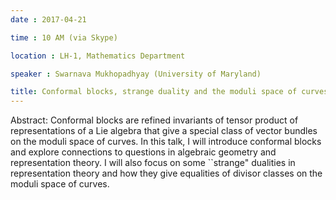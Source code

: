 ```yaml
---
date : 2017-04-21

time : 10 AM (via Skype)

location : LH-1, Mathematics Department

speaker : Swarnava Mukhopadhyay (University of Maryland)

title: Conformal blocks, strange duality and the moduli space of curves.
---
```

Abstract: Conformal blocks are refined invariants of tensor product of
representations of a Lie algebra that give a special class of vector
bundles on the moduli space of curves. In this talk, I will introduce
conformal blocks and explore connections to questions in algebraic
geometry
and representation theory. I will also focus on some ``strange" dualities
in representation theory and how they give equalities of divisor classes
on
the moduli space of curves.
